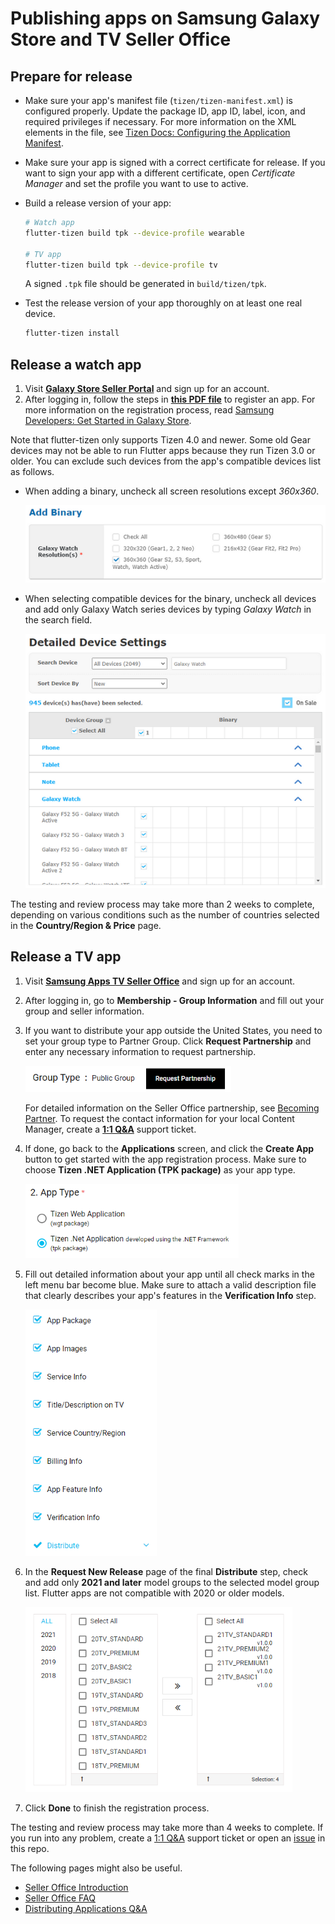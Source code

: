 # Publishing apps on Samsung Galaxy Store and TV Seller Office

## Prepare for release

- Make sure your app's manifest file (`tizen/tizen-manifest.xml`) is configured properly. Update the package ID, app ID, label, icon, and required privileges if necessary. For more information on the XML elements in the file, see [Tizen Docs: Configuring the Application Manifest](https://docs.tizen.org/application/tizen-studio/native-tools/manifest-text-editor).

- Make sure your app is signed with a correct certificate for release. If you want to sign your app with a different certificate, open _Certificate Manager_ and set the profile you want to use to active.

- Build a release version of your app:

  ```sh
  # Watch app
  flutter-tizen build tpk --device-profile wearable

  # TV app
  flutter-tizen build tpk --device-profile tv
  ```

  A signed `.tpk` file should be generated in `build/tizen/tpk`.

- Test the release version of your app thoroughly on at least one real device.

  ```sh
  flutter-tizen install
  ```

## Release a watch app

1. Visit [**Galaxy Store Seller Portal**](https://seller.samsungapps.com) and sign up for an account.
1. After logging in, follow the steps in [**this PDF file**](https://developer.samsung.com/glxygames/file/8d1b5610-1a28-411b-846d-f58e15cf9711) to register an app. For more information on the registration process, read [Samsung Developers: Get Started in Galaxy Store](https://developer.samsung.com/galaxy-games/get-started-in-galaxy-store.html).

Note that flutter-tizen only supports Tizen 4.0 and newer. Some old Gear devices may not be able to run Flutter apps because they run Tizen 3.0 or older. You can exclude such devices from the app's compatible devices list as follows.

- When adding a binary, uncheck all screen resolutions except _360x360_.

  ![Resolutions](images/galaxy-store-add-binary.png)

- When selecting compatible devices for the binary, uncheck all devices and add only Galaxy Watch series devices by typing _Galaxy Watch_ in the search field.

  ![Device settings](images/galaxy-store-device-settings.png)

The testing and review process may take more than 2 weeks to complete, depending on various conditions such as the number of countries selected in the **Country/Region & Price** page.

## Release a TV app

1. Visit [**Samsung Apps TV Seller Office**](https://seller.samsungapps.com/tv) and sign up for an account.
1. After logging in, go to **Membership - Group Information** and fill out your group and seller information.
1. If you want to distribute your app outside the United States, you need to set your group type to Partner Group. Click **Request Partnership** and enter any necessary information to request partnership.

   ![Group type](images/seller-office-group-type.png)

   For detailed information on the Seller Office partnership, see [Becoming Partner](https://developer.samsung.com/smarttv/develop/distribute/seller-office/membership/becoming-partner.html). To request the contact information for your local Content Manager, create a [**1:1 Q&A**](https://seller.samsungapps.com/tv/qna) support ticket.

1. If done, go back to the **Applications** screen, and click the **Create App** button to get started with the app registration process. Make sure to choose **Tizen .NET Application (TPK package)** as your app type.

   ![App type](images/seller-office-app-type.png)

1. Fill out detailed information about your app until all check marks in the left menu bar become blue. Make sure to attach a valid description file that clearly describes your app's features in the **Verification Info** step.

   ![App registration](images/seller-office-app-details.png)

1. In the **Request New Release** page of the final **Distribute** step, check and add only **2021 and later** model groups to the selected model group list. Flutter apps are not compatible with 2020 or older models.

   ![Model groups](images/seller-office-model-group.png)

1. Click **Done** to finish the registration process.

The testing and review process may take more than 4 weeks to complete. If you run into any problem, create a [1:1 Q&A](https://seller.samsungapps.com/tv/qna) support ticket or open an [issue](https://github.com/flutter-tizen/flutter-tizen/issues) in this repo.

The following pages might also be useful.

- [Seller Office Introduction](https://developer.samsung.com/smarttv/develop/distribute/seller-office.html)
- [Seller Office FAQ](https://developer.samsung.com/smarttv/develop/distribute/seller-office/faq.html)
- [Distributing Applications Q&A](https://developer.samsung.com/smarttv/develop/support/documentation-qa/distributing-applications-qa/seller-office-use.html)
